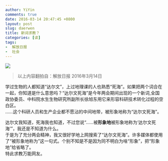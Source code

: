 ```yaml
---
author: YiYin
comments: true
date: 2016-03-14 20:47:45 +0800
layout: post
slug: daerwen
title: 新词求教？
categories: [读]
tags:
-  解放日报
-  社会
---
```


<img src="/public/images/newspaper/daerwen.jpg"><br/>

<div class="quote"> <blockquote>
    	以上内容翻拍自：解放日报 2016年3月14日
    </blockquote>
</div>

学过生物的人都知道“达尔文”，上过地理课的人也熟悉“死海”。如果把两个词合在一起，你知道是什么意思吗？“达尔文死海”是今年两会期间出现的一个新词,全国政协委员、中科院水生生物研究所副所长徐旭东用它来形容科研技术转化过程的空白区。  
……这个科研人员和生产企业都不愿沾的中间地带，被形象地称为“达尔文死海”。

<div class="readreview">
达尔文我知道，死海我也知道，不过您说“……被<b>形象地</b>被形象地称为‘达尔文死海’”，我还是不知道为什么。<br/>
于是为了充分两会精神，我又很好学地上网搜索了“达尔文死海”。许多媒体都使用了“被形象地称为”这一句式。个别不知是不是因为同不明白为啥“形象”，把“形象地”给省略了。<br/>
特此求教万能网友。
</div>

